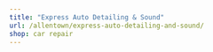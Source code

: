 ```yaml
---
title: "Express Auto Detailing & Sound"
url: /allentown/express-auto-detailing-and-sound/
shop: car repair
---
```

